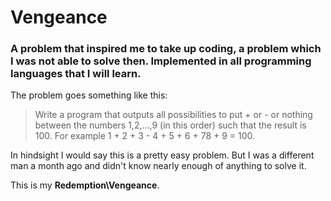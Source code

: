 # Vengeance
### A problem that inspired me to take up coding, a problem which I was not able to solve then. Implemented in all programming languages that I will learn. 


The problem goes something like this:
>  Write a program that outputs all possibilities to put + or - or nothing between the numbers 1,2,…,9 (in this order) such that the result is 100.
>  For example 1 + 2 + 3 - 4 + 5 + 6 + 78 + 9 = 100.

In hindsight I would say this is a pretty easy problem. But I was a different man a month ago and didn't know nearly enough of anything to solve it.

This is my **Redemption\Vengeance**.
